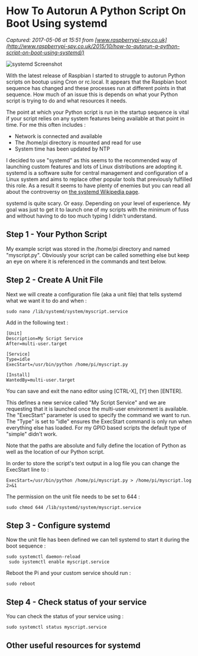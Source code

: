 # How To Autorun A Python Script On Boot Using systemd

_Captured: 2017-05-06 at 15:51 from [www.raspberrypi-spy.co.uk](http://www.raspberrypi-spy.co.uk/2015/10/how-to-autorun-a-python-script-on-boot-using-systemd/)_

![systemd Screenshot](http://www.raspberrypi-spy.co.uk/wp-content/uploads/2015/10/systemd_screenshot-702x336.png)

With the latest release of Raspbian I started to struggle to autorun Python scripts on bootup using Cron or rc.local. It appears that the Raspbian boot sequence has changed and these processes run at different points in that sequence. How much of an issue this is depends on what your Python script is trying to do and what resources it needs.

The point at which your Python script is run in the startup sequence is vital if your script relies on any system features being available at that point in time. For me this often includes :

  * Network is connected and available
  * The /home/pi directory is mounted and read for use
  * System time has been updated by NTP

I decided to use "systemd" as this seems to the recommended way of launching custom features and lots of Linux distributions are adopting it. systemd is a software suite for central management and configuration of a Linux system and aims to replace other popular tools that previously fulfilled this role. As a result it seems to have plenty of enemies but you can read all about the controversy on [the systemd Wikipedia page](https://en.wikipedia.org/wiki/Systemd).

systemd is quite scary. Or easy. Depending on your level of experience. My goal was just to get it to launch one of my scripts with the minimum of fuss and without having to do too much typing I didn't understand.

## Step 1 - Your Python Script

My example script was stored in the /home/pi directory and named "myscript.py". Obviously your script can be called something else but keep an eye on where it is referenced in the commands and text below.

## Step 2 - Create A Unit File

Next we will create a configuration file (aka a unit file) that tells systemd what we want it to do and when :
    
    
    sudo nano /lib/systemd/system/myscript.service

Add in the following text :
    
    
    [Unit]
    Description=My Script Service
    After=multi-user.target
    
    [Service]
    Type=idle
    ExecStart=/usr/bin/python /home/pi/myscript.py
    
    [Install]
    WantedBy=multi-user.target

You can save and exit the nano editor using [CTRL-X], [Y] then [ENTER].

This defines a new service called "My Script Service" and we are requesting that it is launched once the multi-user environment is available. The "ExecStart" parameter is used to specify the command we want to run. The "Type" is set to "idle" ensures the ExecStart command is only run when everything else has loaded. For my GPIO based scripts the default type of "simple" didn't work.

Note that the paths are absolute and fully define the location of Python as well as the location of our Python script.

In order to store the script's text output in a log file you can change the ExecStart line to :
    
    
    ExecStart=/usr/bin/python /home/pi/myscript.py > /home/pi/myscript.log 2>&1

The permission on the unit file needs to be set to 644 :
    
    
    sudo chmod 644 /lib/systemd/system/myscript.service

## Step 3 - Configure systemd

Now the unit file has been defined we can tell systemd to start it during the boot sequence :
    
    
    sudo systemctl daemon-reload
     sudo systemctl enable myscript.service

Reboot the Pi and your custom service should run :
    
    
    sudo reboot

## Step 4 - Check status of your service

You can check the status of your service using :
    
    
    sudo systemctl status myscript.service

## Other useful resources for systemd
